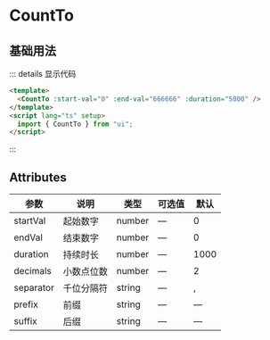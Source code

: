 # CountTo

## 基础用法

<ClientOnly>
 <CountTo :startVal="0"  :end-val="666666" :duration="5000" />
</ClientOnly>

::: details 显示代码

```html
<template>
  <CountTo :start-val="0" :end-val="666666" :duration="5000" />
</template>
<script lang="ts" setup>
  import { CountTo } from "ui";
</script>
```

:::

## Attributes

| 参数      | 说明       | 类型   | 可选值 | 默认 |
| --------- | ---------- | ------ | ------ | ---- |
| startVal  | 起始数字   | number | —      | 0    |
| endVal    | 结束数字   | number | —      | 0    |
| duration  | 持续时长   | number | —      | 1000 |
| decimals  | 小数点位数 | number | —      | 2    |
| separator | 千位分隔符 | string | —      | ,    |
| prefix    | 前缀       | string | —      | —    |
| suffix    | 后缀       | string | —      | —    |
